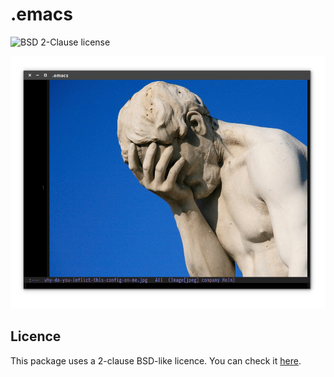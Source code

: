 .emacs
======

![BSD 2-Clause license](https://img.shields.io/badge/licence-BSD%202--clause-blue.svg)

![Yumm](oy-vey.png)

## Licence

This package uses a 2-clause BSD-like licence. You can check it [here](LICENCE.md).
